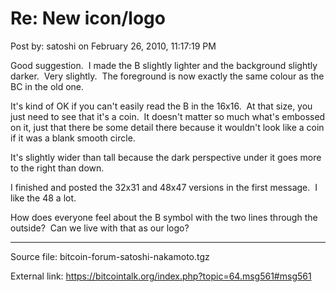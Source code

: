 # Re: New icon/logo

Post by: satoshi on February 26, 2010, 11:17:19 PM

Good suggestion. &nbsp;I made the B slightly lighter and the background slightly darker. &nbsp;Very slightly. &nbsp;The foreground is now exactly the same colour as the BC in the old one.

It's kind of OK if you can't easily read the B in the 16x16. &nbsp;At that size, you just need to see that it's a coin. &nbsp;It doesn't matter so much what's embossed on it, just that there be some detail there because it wouldn't look like a coin if it was a blank smooth circle.

It's slightly wider than tall because the dark perspective under it goes more to the right than down.

I finished and posted the 32x31 and 48x47 versions in the first message. &nbsp;I like the 48 a lot.

How does everyone feel about the B symbol with the two lines through the outside? &nbsp;Can we live with that as our logo?

---

Source file: bitcoin-forum-satoshi-nakamoto.tgz

External link: https://bitcointalk.org/index.php?topic=64.msg561#msg561
